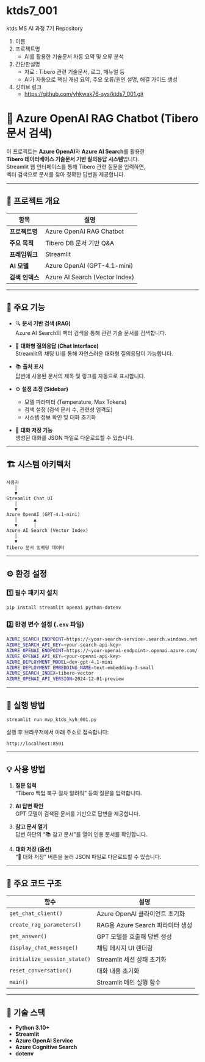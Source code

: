 # ktds7_001
ktds MS AI 과정 7기 Repository


1. 이름
2. 프로젝트명
   - AI를 활용한 기술문서 자동 요약 및 오류 분석
3. 간단한설명
   - 자료 : Tibero 관련 기술문서, 로그, 매뉴얼 등
   - AI가 자동으로 핵심 개념 요약, 주요 오류/원인 설명, 해결 가이드 생성
4. 깃허브 링크
   - https://github.com/yhkwak76-sys/ktds7_001.git


# 🤖 Azure OpenAI RAG Chatbot (Tibero 문서 검색)

이 프로젝트는 **Azure OpenAI**와 **Azure AI Search**를 활용한  
**Tibero 데이터베이스 기술문서 기반 질의응답 시스템**입니다.  
Streamlit 웹 인터페이스를 통해 Tibero 관련 질문을 입력하면,  
벡터 검색으로 문서를 찾아 정확한 답변을 제공합니다.

---

## 📘 프로젝트 개요

| 항목 | 설명 |
|------|------|
| **프로젝트명** | Azure OpenAI RAG Chatbot |
| **주요 목적** | Tibero DB 문서 기반 Q&A |
| **프레임워크** | Streamlit |
| **AI 모델** | Azure OpenAI (GPT-4.1-mini) |
| **검색 인덱스** | Azure AI Search (Vector Index) |

---

## 🧩 주요 기능

- 🔍 **문서 기반 검색 (RAG)**  
  Azure AI Search의 벡터 검색을 통해 관련 기술 문서를 검색합니다.

- 💬 **대화형 질의응답 (Chat Interface)**  
  Streamlit의 채팅 UI를 통해 자연스러운 대화형 질의응답이 가능합니다.

- 📚 **출처 표시**  
  답변에 사용된 문서의 제목 및 링크를 자동으로 표시합니다.

- ⚙️ **설정 조정 (Sidebar)**  
  - 모델 파라미터 (Temperature, Max Tokens)
  - 검색 설정 (검색 문서 수, 관련성 엄격도)
  - 시스템 정보 확인 및 대화 초기화

- 💾 **대화 저장 기능**  
  생성된 대화를 JSON 파일로 다운로드할 수 있습니다.

---

## 🏗️ 시스템 아키텍처

```
사용자
   │
   ▼
Streamlit Chat UI
   │
   ▼
Azure OpenAI (GPT-4.1-mini)
   │      ▲
   ▼      │
Azure AI Search (Vector Index)
   │
   ▼
Tibero 문서 임베딩 데이터
```

---

## ⚙️ 환경 설정

### 1️⃣ 필수 패키지 설치

```bash
pip install streamlit openai python-dotenv
```

### 2️⃣ 환경 변수 설정 (`.env` 파일)

```bash
AZURE_SEARCH_ENDPOINT=https://<your-search-service>.search.windows.net
AZURE_SEARCH_API_KEY=<your-search-api-key>
AZURE_OPENAI_ENDPOINT=https://<your-openai-endpoint>.openai.azure.com/
AZURE_OPENAI_API_KEY=<your-openai-api-key>
AZURE_DEPLOYMENT_MODEL=dev-gpt-4.1-mini
AZURE_DEPLOYMENT_EMBEDDING_NAME=text-embedding-3-small
AZURE_SEARCH_INDEX=tibero-vector
AZURE_OPENAI_API_VERSION=2024-12-01-preview
```

---

## 🚀 실행 방법

```bash
streamlit run mvp_ktds_kyh_001.py
```

실행 후 브라우저에서 아래 주소로 접속합니다:
```
http://localhost:8501
```

---

## 💡 사용 방법

1. **질문 입력**  
   “Tibero 백업 복구 절차 알려줘” 등의 질문을 입력합니다.

2. **AI 답변 확인**  
   GPT 모델이 검색된 문서를 기반으로 답변을 제공합니다.

3. **참고 문서 열기**  
   답변 하단의 “📚 참고 문서”를 열어 인용 문서를 확인합니다.

4. **대화 저장 (옵션)**  
   “💾 대화 저장” 버튼을 눌러 JSON 파일로 다운로드할 수 있습니다.

---

## 🧱 주요 코드 구조

| 함수 | 설명 |
|------|------|
| `get_chat_client()` | Azure OpenAI 클라이언트 초기화 |
| `create_rag_parameters()` | RAG용 Azure Search 파라미터 생성 |
| `get_answer()` | GPT 모델을 호출해 답변 생성 |
| `display_chat_message()` | 채팅 메시지 UI 렌더링 |
| `initialize_session_state()` | Streamlit 세션 상태 초기화 |
| `reset_conversation()` | 대화 내용 초기화 |
| `main()` | Streamlit 메인 실행 함수 |

---

## 🧠 기술 스택

- **Python 3.10+**
- **Streamlit**
- **Azure OpenAI Service**
- **Azure Cognitive Search**
- **dotenv**

